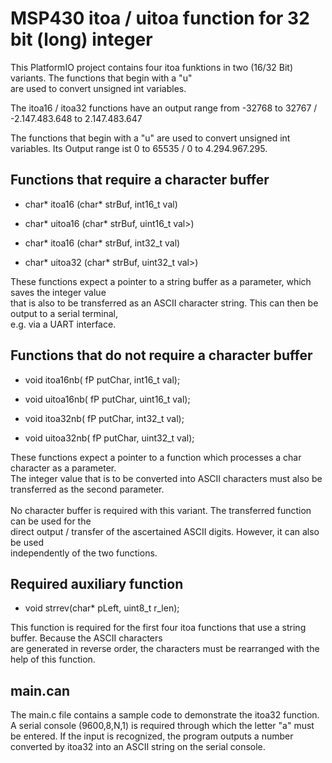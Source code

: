 # MSP430 itoa / uitoa function for 32 bit (long) integer

This PlatformIO project contains four itoa funktions in two (16/32 Bit) variants. The functions that begin with a "u" <br>
are used to convert unsigned int variables.

The itoa16 / itoa32 functions have an output range from -32768 to 32767 / -2.147.483.648 to 2.147.483.647

The functions that begin with a "u" are used to convert unsigned int variables. 
Its Output range ist 0 to 65535 / 0 to 4.294.967.295.

## Functions that require a character buffer

* char* itoa16 (char* strBuf, int16_t val)
* char* uitoa16 (char* strBuf, uint16_t val>)

* char* itoa16 (char* strBuf, int32_t val)
* char* uitoa32 (char* strBuf, uint32_t val>)

These functions expect a pointer to a string buffer as a parameter, which saves the integer value<br>
that is also to be transferred as an ASCII character string. This can then be output to a serial terminal,<br> 
e.g. via a UART interface.<br>

## Functions that do not require a character buffer

* void itoa16nb( fP putChar, int16_t val);
* void uitoa16nb( fP putChar, uint16_t val);

* void itoa32nb( fP putChar, int32_t val);
* void uitoa32nb( fP putChar, uint32_t val);

These functions expect a pointer to a function which processes a char character as a parameter.<br> 
The integer value that is to be converted into ASCII characters must also be transferred as the second parameter.<br>
<br>
No character buffer is required with this variant. The transferred function can be used for the<br> 
direct output / transfer of the ascertained ASCII digits. However, it can also be used<br>
independently of the two functions.<br>

## Required auxiliary function

* void strrev(char* pLeft, uint8_t r_len);

This function is required for the first four itoa functions that use a string buffer. Because the ASCII characters<br>
are generated in reverse order, the characters must be rearranged with the help of this function.<br>

## main.can

The main.c file contains a sample code to demonstrate the itoa32 function.
A serial console (9600,8,N,1) is required through which the letter "a" must be entered.
If the input is recognized, the program outputs a number converted by itoa32
into an ASCII string on the serial console.